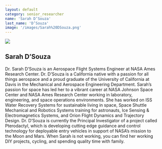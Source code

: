 ```yaml
---
layout: default
category: senior_researcher
name: 'Sarah D’Souza'
last_name: 'D’Souza'
image: '/images/Sarah%20DSouza.png'
---
```


<img src="{{ page.image }}">

<h2 class="team-title">Sarah D’Souza</h2>
<h4 class="team-position"></h4>

<p>Dr. Sarah D’Souza is an Aerospace Flight Systems Engineer at NASA Ames Research Center. Dr. D’Souza is a California native with a passion for all things aerospace and a proud graduate of the University of California at Davis in the Mechanical and Aerospace Engineering Department. Sarah’s passion for space has led her to a vibrant career at NASA Johnson Space Center and NASA Ames Research Center working in laboratory, engineering, and space operations environments. She has worked on ISS Water Recovery Systems for sustainable living in space, Space Shuttle Mechanical and Robotics Systems training for astronauts, Ice Sensing & Electromagnetics Systems, and Orion Flight Dynamics and Trajectory Design. Dr. D’Souza is currently the Principal Investigator of a project called Pterodactyl, which is developing cutting edge guidance and control technology for deployable entry vehicles in support of NASA’s mission to the Moon and Mars. When Sarah is not working, you can find her working DIY projects, cycling, and spending quality time with family.</p>
<ul class="team-member-other-info"></ul>
